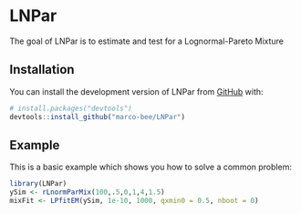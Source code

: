 
# LNPar

The goal of LNPar is to estimate and test for a Lognormal-Pareto Mixture

## Installation

You can install the development version of LNPar from
[GitHub](https://github.com/) with:

``` r
# install.packages("devtools")
devtools::install_github("marco-bee/LNPar")
```

## Example

This is a basic example which shows you how to solve a common problem:

``` r
library(LNPar)
ySim <- rLnormParMix(100,.5,0,1,4,1.5)
mixFit <- LPfitEM(ySim, 1e-10, 1000, qxmin0 = 0.5, nboot = 0)
```
